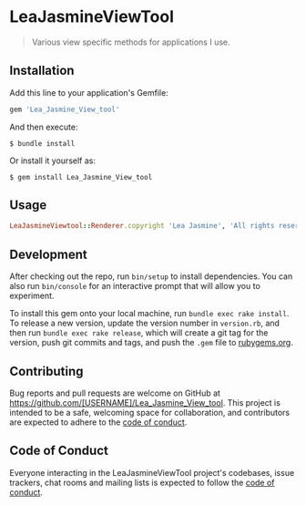 # LeaJasmineViewTool

> Various view specific methods for applications I use.

## Installation

Add this line to your application's Gemfile:

```ruby
gem 'Lea_Jasmine_View_tool'
```

And then execute:

    $ bundle install

Or install it yourself as:

    $ gem install Lea_Jasmine_View_tool

## Usage

```ruby
LeaJasmineViewtool::Renderer.copyright 'Lea Jasmine', 'All rights reserved'
```

## Development

After checking out the repo, run `bin/setup` to install dependencies. You can also run `bin/console` for an interactive prompt that will allow you to experiment.

To install this gem onto your local machine, run `bundle exec rake install`. To release a new version, update the version number in `version.rb`, and then run `bundle exec rake release`, which will create a git tag for the version, push git commits and tags, and push the `.gem` file to [rubygems.org](https://rubygems.org).

## Contributing

Bug reports and pull requests are welcome on GitHub at https://github.com/[USERNAME]/Lea_Jasmine_View_tool. This project is intended to be a safe, welcoming space for collaboration, and contributors are expected to adhere to the [code of conduct](https://github.com/[USERNAME]/Lea_Jasmine_View_tool/blob/master/CODE_OF_CONDUCT.md).


## Code of Conduct

Everyone interacting in the LeaJasmineViewTool project's codebases, issue trackers, chat rooms and mailing lists is expected to follow the [code of conduct](https://github.com/[USERNAME]/Lea_Jasmine_View_tool/blob/master/CODE_OF_CONDUCT.md).
